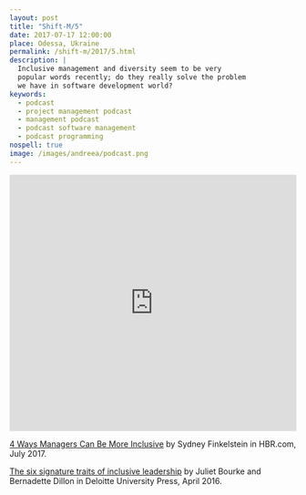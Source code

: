 ```yaml
---
layout: post
title: "Shift-M/5"
date: 2017-07-17 12:00:00
place: Odessa, Ukraine
permalink: /shift-m/2017/5.html
description: |
  Inclusive management and diversity seem to be very
  popular words recently; do they really solve the problem
  we have in software development world?
keywords:
  - podcast
  - project management podcast
  - management podcast
  - podcast software management
  - podcast programming
nospell: true
image: /images/andreea/podcast.png
---
```


<iframe width="100%" height="450" scrolling="no" frameborder="no" src="https://w.soundcloud.com/player/?url=https%3A//api.soundcloud.com/tracks/333604555&amp;auto_play=false&amp;hide_related=false&amp;show_comments=true&amp;show_user=true&amp;show_reposts=false&amp;visual=true"></iframe>

[4 Ways Managers Can Be More Inclusive](https://hbr.org/2017/07/4-ways-managers-can-be-more-inclusive)
by Sydney Finkelstein in HBR.com, July 2017.

[The six signature traits of inclusive leadership](https://dupress.deloitte.com/dup-us-en/topics/talent/six-signature-traits-of-inclusive-leadership.html)
by Juliet Bourke and Bernadette Dillon in Deloitte University Press, April 2016.
